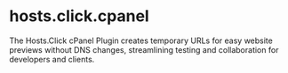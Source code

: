 # hosts.click.cpanel
The Hosts.Click cPanel Plugin creates temporary URLs for easy website previews without DNS changes, streamlining testing and collaboration for developers and clients.
